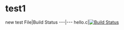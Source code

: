 # test1
new test
File|Build Status
---|---
hello.c|[![Build Status](https://travis-ci.com/cbxazm/test1.svg?branch=master)](https://travis-ci.com/cbxazm/test1)
